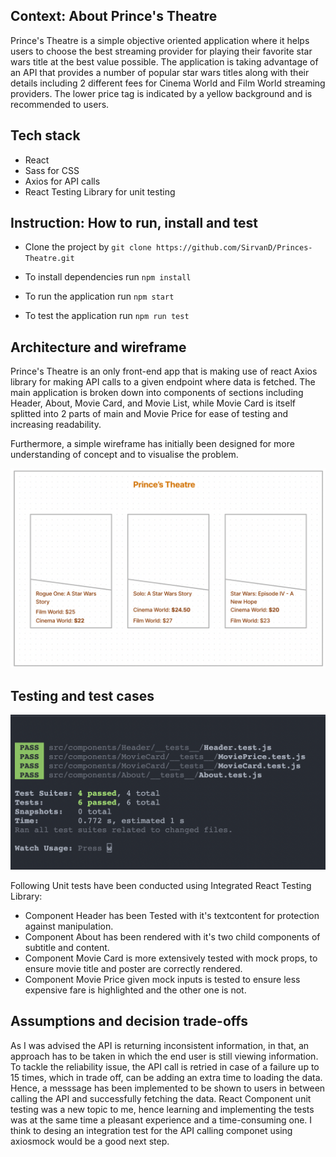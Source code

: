 ## Context: About Prince's Theatre

Prince's Theatre is a simple objective oriented application where it helps users to choose the best streaming provider for playing their favorite star wars title at the best value possible. The application is taking advantage of an API that provides a number of popular star wars titles along with their details including 2 different fees for Cinema World and Film World streaming providers. The lower price tag is indicated by a yellow background and is recommended to users. 

## Tech stack

- React <br/>
- Sass for CSS <br/>
- Axios for API calls
- React Testing Library for unit testing

## Instruction: How to run, install and test

- Clone the project by `git clone https://github.com/SirvanD/Princes-Theatre.git` <br/>

- To install dependencies run `npm install`

- To run the application run `npm start`

- To test the application run `npm run test`

## Architecture and wireframe

Prince's Theatre is an only front-end app that is making use of react Axios library for making API calls to a given endpoint where data is fetched. The main application is broken down into components of sections including Header, About, Movie Card, and Movie List, while Movie Card is itself splitted into 2 parts of main and Movie Price for ease of testing and increasing readability. 

Furthermore, a simple wireframe has initially been designed for more understanding of concept and to visualise the problem. 

![Screenshot](public/wireframe.png)

## Testing and test cases
![Screenshot](public/UnitTest.png)

Following Unit tests have been conducted using Integrated React Testing Library:
- Component Header has been Tested with it's textcontent for protection against manipulation.
- Component About has been rendered with it's two child components of subtitle and content.
- Component Movie Card is more extensively tested with mock props, to ensure movie title and poster are correctly rendered. 
- Component Movie Price given mock inputs is tested to ensure less expensive fare is highlighted and the other one is not. 


## Assumptions and decision trade-offs

As I was advised the API is returning inconsistent information, in that, an approach has to be taken in which the end user is still viewing information. To tackle the reliability issue, the API call is retried in case of a failure up to 15 times, which in trade off, can be adding an extra time to loading the data. Hence, a messsage has been implemented to be shown to users in between calling the API and successfully fetching the data. 
React Component unit testing was a new topic to me, hence learning and implementing the tests was at the same time a pleasant experience and a time-consuming one. I think to desing an integration test for the API calling componet using axiosmock would be a good next step. 
